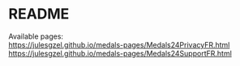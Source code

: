 # README
Available pages:  
  https://julesgzel.github.io/medals-pages/Medals24PrivacyFR.html 
  https://julesgzel.github.io/medals-pages/Medals24SupportFR.html
